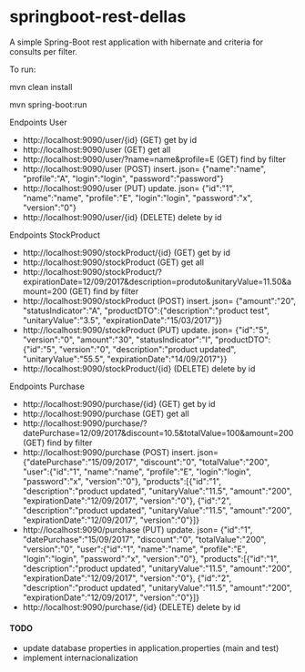# springboot-rest-dellas

A simple Spring-Boot rest application with hibernate and criteria for consults per filter.

To run: 

mvn clean install

mvn spring-boot:run

Endpoints User

* http://localhost:9090/user/{id} (GET) get by id
* http://localhost:9090/user (GET) get all
* http://localhost:9090/user/?name=name&profile=E (GET) find by filter
* http://localhost:9090/user (POST) insert. json= {"name":"name", "profile":"A", "login":"login", "password":"password"}
* http://localhost:9090/user (PUT) update. json= {"id":"1", "name":"name", "profile":"E", "login":"login", "password":"x", "version":"0"}
* http://localhost:9090/user/{id} (DELETE) delete by id

Endpoints StockProduct

* http://localhost:9090/stockProduct/{id} (GET) get by id
* http://localhost:9090/stockProduct (GET) get all
* http://localhost:9090/stockProduct/?expirationDate=12/09/2017&description=produto&unitaryValue=11.50&amount=200 (GET) find by filter
* http://localhost:9090/stockProduct (POST) insert. json=  {"amount":"20", "statusIndicator":"A", "productDTO":{"description":"product test", "unitaryValue":"3.5", "expirationDate":"15/03/2017"}}
* http://localhost:9090/stockProduct (PUT) update. json= {"id":"5", "version":"0", "amount":"30", "statusIndicator":"I", "productDTO": {"id":"5", "version":"0", "description":"product updated", "unitaryValue":"55.5", "expirationDate":"14/09/2017"}}
* http://localhost:9090/stockProduct/{id} (DELETE) delete by id

Endpoints Purchase
* http://localhost:9090/purchase/{id} (GET) get by id
* http://localhost:9090/purchase (GET) get all
* http://localhost:9090/purchase/?datePurchase=12/09/2017&discount=10.5&totalValue=100&amount=200 (GET) find by filter
* http://localhost:9090/purchase (POST) insert. json= {"datePurchase":"15/09/2017", "discount":"0", "totalValue":"200", "user":{"id":"1", "name":"name", "profile":"E", "login":"login", "password":"x", "version":"0"}, "products":[{"id":"1", "description":"product updated", "unitaryValue":"11.5", "amount":"200", "expirationDate":"12/09/2017", "version":"0"}, {"id":"2", "description":"product updated", "unitaryValue":"11.5", "amount":"200", "expirationDate":"12/09/2017", "version":"0"}]}
* http://localhost:9090/purchase (PUT) update. json= {"id":"1", "datePurchase":"15/09/2017", "discount":"0", "totalValue":"200", "version":"0", "user":{"id":"1", "name":"name", "profile":"E", "login":"login", "password":"x", "version":"0"}, "products":[{"id":"1", "description":"product updated", "unitaryValue":"11.5", "amount":"200", "expirationDate":"12/09/2017", "version":"0"}, {"id":"2", "description":"product updated", "unitaryValue":"11.5", "amount":"200", "expirationDate":"12/09/2017", "version":"0"}]}
* http://localhost:9090/purchase/{id} (DELETE) delete by id


#### TODO
* update database properties in application.properties (main and test)
* implement internacionalization

